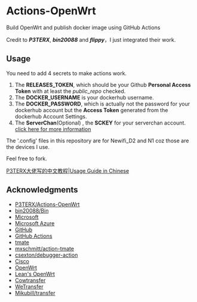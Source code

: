 # Actions-OpenWrt

Build OpenWrt and publish docker image using GitHub Actions

Credit to ***P3TERX***, ***bin20088*** and ***flippy***，I just integrated their work.

## Usage

You need to add 4 secrets to make actions work.

1. The **RELEASES_TOKEN**, which should be your Github **Personal Access Token** with at least the *public_repo* checked.
2. The **DOCKER_USERNAME** is your dockerhub username.
3. The **DOCKER_PASSWORD**, which is actually not the password for your dockerhub account but the **Access Token** generated from the dockerhub Account Settings.
4. The **ServerChan**(Optional) , the **SCKEY** for your serverchan account. [click here for more information](http://sc.ftqq.com/3.version)

The '.config' files in this repository are for Newifi_D2 and N1 coz those are the devices I use.

Feel free to fork.

[P3TERX大佬写的中文教程|Usage Guide in Chinese](https://p3terx.com/archives/build-openwrt-with-github-actions.html)

## Acknowledgments

- [P3TERX/Actions-OpenWrt](https://github.com/P3TERX/Actions-OpenWrt)
- [bin20088/Bin](https://github.com/bin20088/Bin)
- [Microsoft](https://www.microsoft.com)
- [Microsoft Azure](https://azure.microsoft.com)
- [GitHub](https://github.com)
- [GitHub Actions](https://github.com/features/actions)
- [tmate](https://github.com/tmate-io/tmate)
- [mxschmitt/action-tmate](https://github.com/mxschmitt/action-tmate)
- [csexton/debugger-action](https://github.com/csexton/debugger-action)
- [Cisco](https://www.cisco.com/)
- [OpenWrt](https://github.com/openwrt/openwrt)
- [Lean's OpenWrt](https://github.com/coolsnowwolf/lede)
- [Cowtransfer](https://cowtransfer.com)
- [WeTransfer](https://wetransfer.com/)
- [Mikubill/transfer](https://github.com/Mikubill/transfer)
